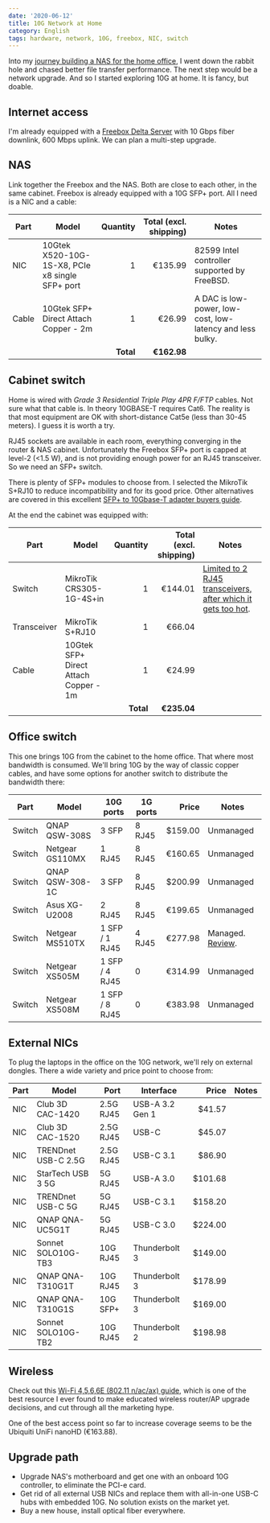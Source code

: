 ```yaml
---
date: '2020-06-12'
title: 10G Network at Home
category: English
tags: hardware, network, 10G, freebox, NIC, switch
---
```


Into my [journey building a NAS for the home office]({filename}/2020/nas-hardware.md), I went down the rabbit hole and chased better file transfer performance. The next step would be a network upgrade. And so I started exploring 10G at home. It is fancy, but doable.

## Internet access

I'm already equipped with a [Freebox Delta Server](https://www.systemplus.fr/wp-content/uploads/2019/08/SP19459_Freebox-Delta-Server_system_plus_consulting_sample.pdf) with 10 Gbps fiber downlink, 600 Mbps uplink. We can plan a multi-step upgrade.

## NAS

Link together the Freebox and the NAS. Both are close to each other, in the same cabinet. Freebox is already equipped with a 10G SFP+ port. All I need is a NIC and a cable:

| Part  | Model                                                                                           |  Quantity | Total (excl. shipping) | Notes                                                     |
| ----- | ----------------------------------------------------------------------------------------------- | --------: | ---------------------: | --------------------------------------------------------- |
| NIC   | 10Gtek X520-10G-1S-X8, PCIe x8 single SFP+ port |         1 |                €135.99 | 82599 Intel controller supported by FreeBSD.              |
| Cable | 10Gtek SFP+ Direct Attach Copper - 2m           |         1 |                 €26.99 | A DAC is low-power, low-cost, low-latency and less bulky. |
|       |                                                                                                 | **Total** |            **€162.98** |                                                           |

## Cabinet switch

Home is wired with *Grade 3 Residential Triple Play 4PR F/FTP* cables. Not sure what that cable is. In theory 10GBASE-T requires Cat6. The reality is that most equipment are OK with short-distance Cat5e (less than 30-45 meters). I guess it is worth a try.

RJ45 sockets are available in each room, everything converging in the router & NAS cabinet. Unfortunately the Freebox SFP+ port is capped at level-2 (\<1.5 W), and is not providing enough power for an RJ45 transceiver. So we need an SFP+ switch.

There is plenty of SFP+ modules to choose from. I selected the MikroTik S+RJ10 to reduce incompatibility and for its good price. Other alternatives are covered in this excellent [SFP+ to 10Gbase-T adapter buyers guide](https://www.servethehome.com/sfp-to-10gbase-t-adapter-module-buyers-guide/).

At the end the cabinet was equipped with:

| Part        | Model                                                                                 |  Quantity | Total (excl. shipping) | Notes                                                                                                                                     |
| ----------- | ------------------------------------------------------------------------------------- | --------: | ---------------------: | ----------------------------------------------------------------------------------------------------------------------------------------- |
| Switch      | MikroTik CRS305-1G-4S+in              |         1 |                €144.01 | [Limited to 2 RJ45 transceivers, after which it gets too hot](https://wiki.mikrotik.com/wiki/S%2BRJ10_general_guidance#General_Guidance). |
| Transceiver | MikroTik S+RJ10                       |         1 |                 €66.04 |                                                                                                                                           |
| Cable       | 10Gtek SFP+ Direct Attach Copper - 1m |         1 |                 €24.99 |                                                                                                                                           |
|             |                                                                                       | **Total** |            **€235.04** |                                                                                                                                           |

## Office switch

This one brings 10G from the cabinet to the home office. That where most bandwidth is consumed. We'll bring 10G by the way of classic copper cables, and have some options for another switch to distribute the bandwidth there:

| Part   | Model                                                           | 10G ports      | 1G ports |    Price | Notes                                                                                             |
| ------ | --------------------------------------------------------------- | -------------- | -------- | -------: | ------------------------------------------------------------------------------------------------- |
| Switch | QNAP QSW-308S   | 3 SFP          | 8 RJ45   | \$159.00 | Unmanaged                                                                                         |
| Switch | Netgear GS110MX | 1 RJ45         | 8 RJ45   |  €160.65 | Unmanaged                                                                                         |
| Switch | QNAP QSW-308-1C | 3 SFP          | 8 RJ45   | \$200.99 | Unmanaged                                                                                         |
| Switch | Asus XG-U2008  | 2 RJ45         | 8 RJ45   |  €199.65 | Unmanaged                                                                                         |
| Switch | Netgear MS510TX | 1 SFP / 1 RJ45 | 4 RJ45   |  €277.98 | Managed. [Review](https://www.servethehome.com/netgear-ms510tx-review-this-is-one-funky-switch/). |
| Switch | Netgear XS505M  | 1 SFP / 4 RJ45 | 0        |  €314.99 | Unmanaged                                                                                         |
| Switch | Netgear XS508M | 1 SFP / 8 RJ45 | 0        |  €383.98 | Unmanaged                                                                                         |

## External NICs

To plug the laptops in the office on the 10G network, we'll rely on external dongles. There a wide variety and price point to choose from:

| Part | Model                                                               | Port      | Interface       |    Price | Notes |
| ---- | ------------------------------------------------------------------- | --------- | --------------- | -------: | ----- |
| NIC  | Club 3D CAC-1420   | 2.5G RJ45 | USB-A 3.2 Gen 1 |  \$41.57 |       |
| NIC  | Club 3D CAC-1520    | 2.5G RJ45 | USB-C           |  \$45.07 |       |
| NIC  | TRENDnet USB-C 2.5G | 2.5G RJ45 | USB-C 3.1       |  \$86.90 |       |
| NIC  | StarTech USB 3 5G   | 5G RJ45   | USB-A 3.0       | \$101.68 |       |
| NIC  | TRENDnet USB-C 5G   | 5G RJ45   | USB-C 3.1       | \$158.20 |       |
| NIC  | QNAP QNA-UC5G1T    | 5G RJ45   | USB-C 3.0       | \$224.00 |       |
| NIC  | Sonnet SOLO10G-TB3  | 10G RJ45  | Thunderbolt 3   | \$149.00 |       |
| NIC  | QNAP QNA-T310G1T    | 10G RJ45  | Thunderbolt 3   | \$178.99 |       |
| NIC  | QNAP QNA-T310G1S  | 10G SFP+  | Thunderbolt 3   | \$169.00 |       |
| NIC  | Sonnet SOLO10G-TB2  | 10G RJ45  | Thunderbolt 2   | \$198.98 |       |

## Wireless

Check out this [Wi-Fi 4,5,6,6E (802.11 n/ac/ax) guide](https://www.duckware.com/tech/wifi-in-the-us.html), which is one of the best resource I ever found to make educated wireless router/AP upgrade decisions, and cut through all the marketing hype.

One of the best access point so far to increase coverage seems to be the Ubiquiti UniFi nanoHD (€163.88).

## Upgrade path

- Upgrade NAS's motherboard and get one with an onboard 10G controller, to eliminate the PCI-e card.
- Get rid of all external USB NICs and replace them with all-in-one USB-C hubs with embedded 10G. No solution exists on the market yet.
- Buy a new house, install optical fiber everywhere.
